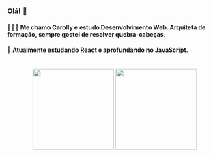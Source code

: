 ### Olá! 👋

#### 👩🏻‍💻 Me chamo Carolly e estudo Desenvolvimento Web. Arquiteta de formação, sempre gostei de resolver quebra-cabeças. 
#### 👾 Atualmente estudando React e aprofundando no JavaScript. 

<div align="center"><br>
  <img width="190px" src="https://github-readme-stats.vercel.app/api/top-langs/?username=carollyb&layout=compact&theme=radical" />
  <img width="190px" src="https://github-readme-stats.vercel.app/api?username=carollyb&show_icons=true&theme=radical" />
</div>

